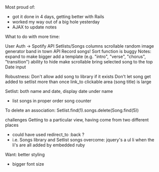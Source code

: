 Most proud of:
- got it done in 4 days, getting better with Rails
- worked my way out of a big hole yesterday
- AJAX to update notes


What to do with more time:

User Auth -> Spotify API
Setlists/Songs columns scrollable
random image generator
band in town API
Record songs!
Sort function is buggy
Notes: expand to make bigger
  add a template (e.g. "intro", "verse", "chorus", "transition")
  ability to hide
  make scrollable
  bring selected song to the top
Date input

Robustness:
  Don't allow add song to library if it exists
  Don't let song get added to setlist more than once
  link_to clickable area (song title) is large


Setlist: both name and date, display date under name
- list songs in proper order
song counter




To delete an association:
  Setlist.find(1).songs.delete(Song.find(5))

challenges
  Getting to a particular view, having come from two different places
  - could have used redirect_to :back ?
  - i.e. Songs library and Setlist songs
  overcome: jquery's a ul li  when the li's are all added by embedded ruby

Want:
better styling
- bigger font size
